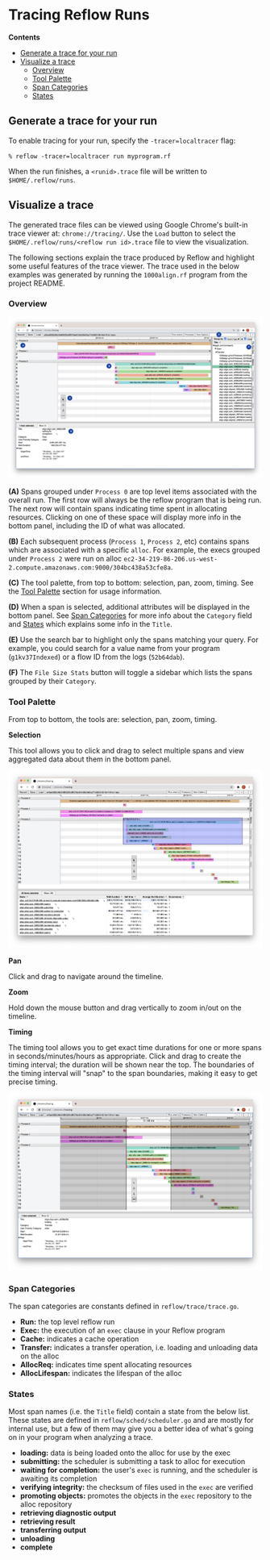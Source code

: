 # Tracing Reflow Runs

**Contents**

- [Generate a trace for your run](#generate-a-trace-for-your-run)
- [Visualize a trace](#visualizing-a-trace)
  - [Overview](#overview)
  - [Tool Palette](#tool-palette)
  - [Span Categories](#span-categories)
  - [States](#states)

## Generate a trace for your run

To enable tracing for your run, specify the `-tracer=localtracer` flag:

    % reflow -tracer=localtracer run myprogram.rf 

When the run finishes, a `<runid>.trace` file will be written to 
`$HOME/.reflow/runs`.

## Visualize a trace

The generated trace files can be viewed using Google Chrome's built-in trace
viewer at: `chrome://tracing/`. Use the `Load` button to select the
`$HOME/.reflow/runs/<reflow run id>.trace` file to view the visualization.

The following sections explain the trace produced by Reflow and highlight some
useful features of the trace viewer. The trace used in the below examples was
generated by running the `1000align.rf` program from the project README.

### Overview

![annotated trace overview](images/annotated_trace_overview.jpeg)

**(A)** Spans grouped under `Process 0` are top level items associated with the
overall run. The first row will always be the reflow program that is being run.
The next row will contain spans indicating time spent in allocating resources.
Clicking on one of these space will display more info in the bottom panel,
including the ID of what was allocated.

**(B)** Each subsequent process (`Process 1`, `Process 2`, etc) contains spans
which are associated with a specific `alloc`. For example, the execs grouped
under `Process 2` were run on alloc
`ec2-34-219-86-206.us-west-2.compute.amazonaws.com:9000/304bc438a53cfe8a`.

**(C)** The tool palette, from top to bottom: selection, pan, zoom, timing. See
the [Tool Palette](#tool-palette) section for usage information.

**(D)** When a span is selected, additional attributes will be displayed in the
bottom panel. See [Span Categories](#span-categories) for more info about
the `Category` field and [States](#states) which explains some info in
the `Title`.

**(E)** Use the search bar to highlight only the spans matching your query. For
example, you could search for a value name from your program (`g1kv37Indexed`)
or a flow ID from the logs (`52b64dab`).

**(F)** The `File Size Stats` button will toggle a sidebar which lists the spans
grouped by their `Category`.

### Tool Palette

From top to bottom, the tools are: selection, pan, zoom, timing.

**Selection**

This tool allows you to click and drag to select multiple spans and view 
aggregated data about them in the bottom panel.

![selection tool example](images/selection_tool.jpeg)

**Pan**

Click and drag to navigate around the timeline.

**Zoom**

Hold down the mouse button and drag vertically to zoom in/out on the timeline.

**Timing**

The timing tool allows you to get exact time durations for one or more spans in
seconds/minutes/hours as appropriate. Click and drag to create the timing
interval; the duration will be shown near the top. The boundaries of the timing
interval will "snap" to the span boundaries, making it easy to get precise
timing.

![timing tool example](images/timing_tool.jpeg)

### Span Categories

The span categories are constants defined in `reflow/trace/trace.go`.

- **Run:** the top level reflow run
- **Exec:** the execution of an `exec` clause in your Reflow program
- **Cache:** indicates a cache operation
- **Transfer:** indicates a transfer operation, i.e. loading and unloading data on the alloc
- **AllocReq:** indicates time spent allocating resources
- **AllocLifespan:** indicates the lifespan of the alloc

### States

Most span names (i.e. the `Title` field) contain a state from the below list.
These states are defined in `reflow/sched/scheduler.go` and are mostly for
internal use, but a few of
them may give you a better idea of what's going on in your program when
analyzing a trace.

- **loading:** data is being loaded onto the alloc for use by the exec
- **submitting:** the scheduler is submitting a task to alloc for execution
- **waiting for completion:** the user's `exec` is running, and the scheduler is
  awaiting its completion
- **verifying integrity:** the checksum of files used in the `exec` are verified
- **promoting objects:** promotes the objects in the `exec` repository to the
  alloc repository
- **retrieving diagnostic output**
- **retrieving result**
- **transferring output**
- **unloading** 
- **complete**
